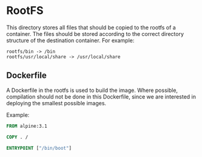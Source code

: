 # RootFS

This directory stores all files that should be copied to the rootfs of a
container. The files should be stored according to the correct
directory structure of the destination container. For example:

```
rootfs/bin -> /bin
rootfs/usr/local/share -> /usr/local/share
```

## Dockerfile

A Dockerfile in the rootfs is used to build the image. Where possible,
compilation should not be done in this Dockerfile, since we are
interested in deploying the smallest possible images.

Example:

```Dockerfile
FROM alpine:3.1

COPY . /

ENTRYPOINT ["/bin/boot"]
```
